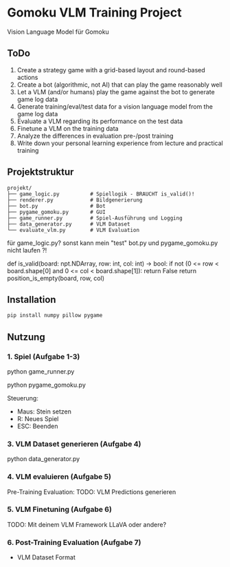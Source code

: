# Gomoku VLM Training Project

Vision Language Model für Gomoku

## ToDo  
1. Create a strategy game with a grid-based layout and round-based actions
2. Create a bot (algorithmic, not AI) that can play the game reasonably well  
3. Let a VLM (and/or humans) play the game against the bot to generate game log data
4. Generate training/eval/test data for a vision language model from the game log data
5. Evaluate a VLM regarding its performance on the test data
6. Finetune a VLM on the training data
7. Analyze the differences in evaluation pre-/post training
8. Write down your personal learning experience from lecture and practical training

## Projektstruktur

```
projekt/
├── game_logic.py          # Spiellogik - BRAUCHT is_valid()! 
├── renderer.py            # Bildgenerierung 
├── bot.py                 # Bot
├── pygame_gomoku.py       # GUI 
├── game_runner.py         # Spiel-Ausführung und Logging
├── data_generator.py      # VLM Dataset 
└── evaluate_vlm.py        # VLM Evaluation 
```

für game_logic.py? sonst kann mein "test" bot.py und pygame_gomoku.py nicht laufen ?! 

def is_valid(board: npt.NDArray, row: int, col: int) -> bool:
    if not (0 <= row < board.shape[0] and 0 <= col < board.shape[1]):
        return False
    return position_is_empty(board, row, col)


## Installation

```bash
pip install numpy pillow pygame
```

## Nutzung

### 1. Spiel (Aufgabe 1-3)

python game_runner.py

python pygame_gomoku.py

Steuerung:
- Maus: Stein setzen
- R: Neues Spiel
- ESC: Beenden

### 3. VLM Dataset generieren (Aufgabe 4)

python data_generator.py


### 4. VLM evaluieren (Aufgabe 5)

Pre-Training Evaluation:
TODO: VLM Predictions generieren


### 5. VLM Finetuning (Aufgabe 6)
TODO: Mit deinem VLM Framework
LLaVA oder andere?


### 6. Post-Training Evaluation (Aufgabe 7)

+ VLM Dataset Format
